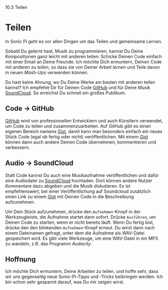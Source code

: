 10.3 Teilen

# Teilen

In Sonic Pi geht es vor allen Dingen um das Teilen und gemeinsame 
Lernen.

Sobald Du gelernt hast, Musik zu programmieren, kannst Du Deine 
Kompositionen ganz leicht mit anderen teilen: Schicke Deinen Code 
einfach mit einer Email an Deine Freunde. Ich möchte Dich ermuntern, 
Deinen Code mit anderen zu *teilen*, so dass sie von Deiner Arbeit 
*lernen* und Teile davon in neuen *Mash-Ups* verwenden können.

Du hast keine Ahnung, wo Du Deine Werke am besten mit anderen teilen
kannst? Ich empfehle Dir für Deinen Code [GitHub](https://github.com)
und für Deine Musik [SoundCloud](https://soundcloud.com). So erreichst
Du schnell ein großes Publikum.

## Code -> GitHub

[GitHub](https://github.com) wird von professionellen Entwicklern und
auch Künstlern verwendet, um Code zu teilen und zusammenzuarbeiten. Auf
GitHub gibt es einen eigenen Bereich namens [Gist](https://gist.github.com),
damit kann man besonders einfach ein neues Stück Code (egal ob fertig
oder nicht) veröffentlichen. Mit einem [Gist](https://gist.github.com)
können dann auch andere Deinen Code übernehmen, kommentieren und
verbessern.

## Audio -> SoundCloud

Statt Code kannst Du auch eine Musikaufnahme veröffentlichen und
dafür eine Audiodatei zu [SoundCloud](https://soundcloud.com) hochladen.
Dort können andere Nutzer Kommentare dazu abgeben und die Musik
diskutieren. Es ist empfehlenswert, bei einer Veröffentlichung auf
Soundcloud zusätzlich einen Link zu einem [Gist](https://gist.github.com)
mit Deinen Code in die Beschreibung aufzunehmen.

Um Dein Stück aufzunehmen, drücke den `Aufnehmen`-Knopf in der 
Werkzeugleiste, die Aufnahme startet dann sofort. Drücke `Ausführen`,
um Deinen Code zu starten, wenn er nicht bereits läuft. Wenn Du fertig 
bist, drücke den den blinkenden `Aufnehmen`-Knopf erneut. Du wirst dann
nach einem Dateinamen gefragt, unter dem die Aufnahme als WAV-Datei 
gespeichert wird. Es gibt viele Werkzeuge, um eine WAV-Datei in ein
MP3 zu wandeln, z.B. das Programm *Audacity*.

## Hoffnung

Ich möchte Dich ermuntern, Deine Arbeiten zu teilen, und hoffe sehr, 
dass wir uns gegenseitig neue Sonic-Pi-Tipps und -Tricks beibringen 
werden. Ich bin schon sehr gespannt darauf, was Du mir zeigen wirst.
